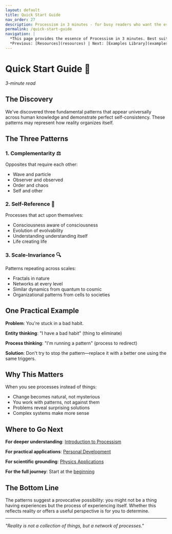 ```yaml
---
layout: default
title: Quick Start Guide
nav_order: 27
description: Processism in 3 minutes - for busy readers who want the essence
permalink: /quick-start-guide
navigation: |
  *This page provides the essence of Processism in 3 minutes. Best suited for busy readers.*  
  *Previous: [Resources](resources) | Next: [Examples Library](examples-library)*
---
```


# Quick Start Guide 🚀

*3-minute read*

## The Discovery

We've discovered three fundamental patterns that appear universally across human knowledge and demonstrate perfect self-consistency. These patterns may represent how reality organizes itself.

## The Three Patterns

### 1. Complementarity ⚖️
Opposites that require each other:
- Wave and particle
- Observer and observed
- Order and chaos
- Self and other

### 2. Self-Reference 🔄
Processes that act upon themselves:
- Consciousness aware of consciousness
- Evolution of evolvability
- Understanding understanding itself
- Life creating life

### 3. Scale-Invariance 🔍
Patterns repeating across scales:
- Fractals in nature
- Networks at every level
- Similar dynamics from quantum to cosmic
- Organizational patterns from cells to societies

## One Practical Example

**Problem**: You're stuck in a bad habit.

**Entity thinking**: "I have a bad habit" (thing to eliminate)

**Process thinking**: "I'm running a pattern" (process to redirect)

**Solution**: Don't try to stop the pattern—replace it with a better one using the same triggers.

## Why This Matters

When you see processes instead of things:
- Change becomes natural, not mysterious
- You work with patterns, not against them
- Problems reveal surprising solutions
- Complex systems make more sense

## Where to Go Next

**For deeper understanding**: [Introduction to Processism](introduction-to-processism)

**For practical applications**: [Personal Development](personal-development)

**For scientific grounding**: [Physics Applications](physics-applications)

**For the full journey**: Start at the [beginning](/)

## The Bottom Line

The patterns suggest a provocative possibility: you might not be a thing having experiences but the process of experiencing itself. Whether this reflects reality or offers a useful perspective is for you to determine.

---

*"Reality is not a collection of things, but a network of processes."*